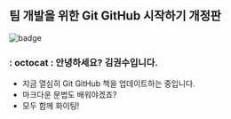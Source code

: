 ## 팀 개발을 위한 Git GitHub 시작하기 개정판

![badge](https://img.shields.io/badge/Hanbit%20Cat-Hello%20GitHub-orange)

### : octocat : 안녕하세요? 김권수입니다.

- 지금 열심히 Git GitHub 책을 업데이트하는 중입니다.
- 마크다운 문법도 배워야겠죠?
- 모두 함께 화이팅!
